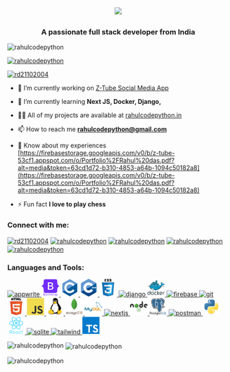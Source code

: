 <h1 align="center">
  <a href="https://git.io/typing-svg">
    <img src="https://readme-typing-svg.herokuapp.com/?lines=Hello,+👋+I'm Rahul Das;Nice+to+meet+you!&center=true&size=30">
  </a>
</h1>

<h3 align="center">A passionate full stack developer from India</h3>

<p align="left"> <img src="https://komarev.com/ghpvc/?username=rahulcodepython&label=Profile%20views&color=0e75b6&style=flat" alt="rahulcodepython" /> </p>

<p align="left"> <a href="https://github.com/ryo-ma/github-profile-trophy"><img src="https://github-profile-trophy.vercel.app/?username=rahulcodepython" alt="rahulcodepython" /></a> </p>

<p align="left"> <a href="https://twitter.com/rd21102004" target="blank"><img src="https://img.shields.io/twitter/follow/rd21102004?logo=twitter&style=for-the-badge" alt="rd21102004" /></a> </p>

- 🔭 I’m currently working on [Z-Tube Social Media App](https://github.com/rahulcodepython/Z-Tube-Backend.git)

- 🌱 I’m currently learning **Next JS, Docker, Django,**

- 👨‍💻 All of my projects are available at [rahulcodepython.in](rahulcodepython.in)

- 📫 How to reach me **rahulcodepython@gmail.com**

- 📄 Know about my experiences [https://firebasestorage.googleapis.com/v0/b/z-tube-53cf1.appspot.com/o/Portfolio%2FRahul%20das.pdf?alt=media&token=63cd1d72-b310-4853-a64b-1094c50182a8](https://firebasestorage.googleapis.com/v0/b/z-tube-53cf1.appspot.com/o/Portfolio%2FRahul%20das.pdf?alt=media&token=63cd1d72-b310-4853-a64b-1094c50182a8)

- ⚡ Fun fact **I love to play chess**

<h3 align="left">Connect with me:</h3>
<p align="left">
<a href="https://twitter.com/rd21102004" target="blank"><img align="center" src="https://raw.githubusercontent.com/rahuldkjain/github-profile-readme-generator/master/src/images/icons/Social/twitter.svg" alt="rd21102004" height="30" width="40" /></a>
<a href="https://linkedin.com/in/rahulcodepython" target="blank"><img align="center" src="https://raw.githubusercontent.com/rahuldkjain/github-profile-readme-generator/master/src/images/icons/Social/linked-in-alt.svg" alt="rahulcodepython" height="30" width="40" /></a>
<a href="https://fb.com/rahulcodepython" target="blank"><img align="center" src="https://raw.githubusercontent.com/rahuldkjain/github-profile-readme-generator/master/src/images/icons/Social/facebook.svg" alt="rahulcodepython" height="30" width="40" /></a>
<a href="https://instagram.com/rahulcodepython" target="blank"><img align="center" src="https://raw.githubusercontent.com/rahuldkjain/github-profile-readme-generator/master/src/images/icons/Social/instagram.svg" alt="rahulcodepython" height="30" width="40" /></a>
<a href="https://www.leetcode.com/rahulcodepython" target="blank"><img align="center" src="https://raw.githubusercontent.com/rahuldkjain/github-profile-readme-generator/master/src/images/icons/Social/leet-code.svg" alt="rahulcodepython" height="30" width="40" /></a>
</p>

<h3 align="left">Languages and Tools:</h3>
<p align="left"> <a href="https://appwrite.io" target="_blank" rel="noreferrer"> <img src="https://www.vectorlogo.zone/logos/appwriteio/appwriteio-icon.svg" alt="appwrite" width="40" height="40"/> </a> <a href="https://getbootstrap.com" target="_blank" rel="noreferrer"> <img src="https://raw.githubusercontent.com/devicons/devicon/master/icons/bootstrap/bootstrap-plain-wordmark.svg" alt="bootstrap" width="40" height="40"/> </a> <a href="https://www.cprogramming.com/" target="_blank" rel="noreferrer"> <img src="https://raw.githubusercontent.com/devicons/devicon/master/icons/c/c-original.svg" alt="c" width="40" height="40"/> </a> <a href="https://www.w3schools.com/cpp/" target="_blank" rel="noreferrer"> <img src="https://raw.githubusercontent.com/devicons/devicon/master/icons/cplusplus/cplusplus-original.svg" alt="cplusplus" width="40" height="40"/> </a> <a href="https://www.w3schools.com/css/" target="_blank" rel="noreferrer"> <img src="https://raw.githubusercontent.com/devicons/devicon/master/icons/css3/css3-original-wordmark.svg" alt="css3" width="40" height="40"/> </a> <a href="https://www.djangoproject.com/" target="_blank" rel="noreferrer"> <img src="https://cdn.worldvectorlogo.com/logos/django.svg" alt="django" width="40" height="40"/> </a> <a href="https://www.docker.com/" target="_blank" rel="noreferrer"> <img src="https://raw.githubusercontent.com/devicons/devicon/master/icons/docker/docker-original-wordmark.svg" alt="docker" width="40" height="40"/> </a> <a href="https://firebase.google.com/" target="_blank" rel="noreferrer"> <img src="https://www.vectorlogo.zone/logos/firebase/firebase-icon.svg" alt="firebase" width="40" height="40"/> </a> <a href="https://git-scm.com/" target="_blank" rel="noreferrer"> <img src="https://www.vectorlogo.zone/logos/git-scm/git-scm-icon.svg" alt="git" width="40" height="40"/> </a> <a href="https://www.w3.org/html/" target="_blank" rel="noreferrer"> <img src="https://raw.githubusercontent.com/devicons/devicon/master/icons/html5/html5-original-wordmark.svg" alt="html5" width="40" height="40"/> </a> <a href="https://developer.mozilla.org/en-US/docs/Web/JavaScript" target="_blank" rel="noreferrer"> <img src="https://raw.githubusercontent.com/devicons/devicon/master/icons/javascript/javascript-original.svg" alt="javascript" width="40" height="40"/> </a> <a href="https://www.linux.org/" target="_blank" rel="noreferrer"> <img src="https://raw.githubusercontent.com/devicons/devicon/master/icons/linux/linux-original.svg" alt="linux" width="40" height="40"/> </a> <a href="https://www.mongodb.com/" target="_blank" rel="noreferrer"> <img src="https://raw.githubusercontent.com/devicons/devicon/master/icons/mongodb/mongodb-original-wordmark.svg" alt="mongodb" width="40" height="40"/> </a> <a href="https://www.mysql.com/" target="_blank" rel="noreferrer"> <img src="https://raw.githubusercontent.com/devicons/devicon/master/icons/mysql/mysql-original-wordmark.svg" alt="mysql" width="40" height="40"/> </a> <a href="https://nextjs.org/" target="_blank" rel="noreferrer"> <img src="https://cdn.worldvectorlogo.com/logos/nextjs-2.svg" alt="nextjs" width="40" height="40"/> </a> <a href="https://nodejs.org" target="_blank" rel="noreferrer"> <img src="https://raw.githubusercontent.com/devicons/devicon/master/icons/nodejs/nodejs-original-wordmark.svg" alt="nodejs" width="40" height="40"/> </a> <a href="https://www.postgresql.org" target="_blank" rel="noreferrer"> <img src="https://raw.githubusercontent.com/devicons/devicon/master/icons/postgresql/postgresql-original-wordmark.svg" alt="postgresql" width="40" height="40"/> </a> <a href="https://postman.com" target="_blank" rel="noreferrer"> <img src="https://www.vectorlogo.zone/logos/getpostman/getpostman-icon.svg" alt="postman" width="40" height="40"/> </a> <a href="https://www.python.org" target="_blank" rel="noreferrer"> <img src="https://raw.githubusercontent.com/devicons/devicon/master/icons/python/python-original.svg" alt="python" width="40" height="40"/> </a> <a href="https://reactjs.org/" target="_blank" rel="noreferrer"> <img src="https://raw.githubusercontent.com/devicons/devicon/master/icons/react/react-original-wordmark.svg" alt="react" width="40" height="40"/> </a> <a href="https://www.sqlite.org/" target="_blank" rel="noreferrer"> <img src="https://www.vectorlogo.zone/logos/sqlite/sqlite-icon.svg" alt="sqlite" width="40" height="40"/> </a> <a href="https://tailwindcss.com/" target="_blank" rel="noreferrer"> <img src="https://www.vectorlogo.zone/logos/tailwindcss/tailwindcss-icon.svg" alt="tailwind" width="40" height="40"/> </a> <a href="https://www.typescriptlang.org/" target="_blank" rel="noreferrer"> <img src="https://raw.githubusercontent.com/devicons/devicon/master/icons/typescript/typescript-original.svg" alt="typescript" width="40" height="40"/> </a> </p>

<p><img align="left" src="https://github-readme-stats.vercel.app/api/top-langs?username=rahulcodepython&show_icons=true&locale=en&layout=compact" alt="rahulcodepython" /></p>

<p>&nbsp;<img align="center" src="https://github-readme-stats.vercel.app/api?username=rahulcodepython&show_icons=true&locale=en" alt="rahulcodepython" /></p>

<p><img align="center" src="https://github-readme-streak-stats.herokuapp.com/?user=rahulcodepython&" alt="rahulcodepython" /></p>

